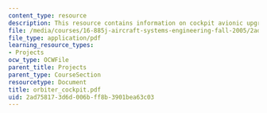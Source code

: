 ```yaml
---
content_type: resource
description: This resource contains information on cockpit avionic upgrades.
file: /media/courses/16-885j-aircraft-systems-engineering-fall-2005/2ad758173d6d006bff8b3901bea63c03_orbiter_cockpit.pdf
file_type: application/pdf
learning_resource_types:
- Projects
ocw_type: OCWFile
parent_title: Projects
parent_type: CourseSection
resourcetype: Document
title: orbiter_cockpit.pdf
uid: 2ad75817-3d6d-006b-ff8b-3901bea63c03
---
```

